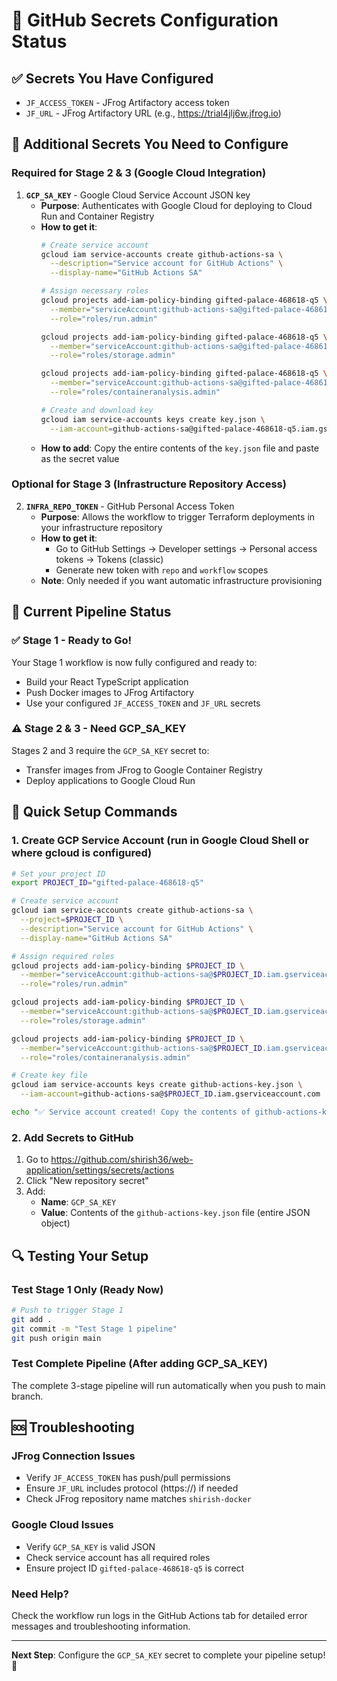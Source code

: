 # 🔐 GitHub Secrets Configuration Status

## ✅ Secrets You Have Configured
- `JF_ACCESS_TOKEN` - JFrog Artifactory access token
- `JF_URL` - JFrog Artifactory URL (e.g., https://trial4jlj6w.jfrog.io)

## 🔧 Additional Secrets You Need to Configure

### Required for Stage 2 & 3 (Google Cloud Integration)
1. **`GCP_SA_KEY`** - Google Cloud Service Account JSON key
   - **Purpose**: Authenticates with Google Cloud for deploying to Cloud Run and Container Registry
   - **How to get it**:
     ```bash
     # Create service account
     gcloud iam service-accounts create github-actions-sa \
       --description="Service account for GitHub Actions" \
       --display-name="GitHub Actions SA"
     
     # Assign necessary roles
     gcloud projects add-iam-policy-binding gifted-palace-468618-q5 \
       --member="serviceAccount:github-actions-sa@gifted-palace-468618-q5.iam.gserviceaccount.com" \
       --role="roles/run.admin"
     
     gcloud projects add-iam-policy-binding gifted-palace-468618-q5 \
       --member="serviceAccount:github-actions-sa@gifted-palace-468618-q5.iam.gserviceaccount.com" \
       --role="roles/storage.admin"
     
     gcloud projects add-iam-policy-binding gifted-palace-468618-q5 \
       --member="serviceAccount:github-actions-sa@gifted-palace-468618-q5.iam.gserviceaccount.com" \
       --role="roles/containeranalysis.admin"
     
     # Create and download key
     gcloud iam service-accounts keys create key.json \
       --iam-account=github-actions-sa@gifted-palace-468618-q5.iam.gserviceaccount.com
     ```
   - **How to add**: Copy the entire contents of the `key.json` file and paste as the secret value

### Optional for Stage 3 (Infrastructure Repository Access)
2. **`INFRA_REPO_TOKEN`** - GitHub Personal Access Token
   - **Purpose**: Allows the workflow to trigger Terraform deployments in your infrastructure repository
   - **How to get it**:
     - Go to GitHub Settings → Developer settings → Personal access tokens → Tokens (classic)
     - Generate new token with `repo` and `workflow` scopes
   - **Note**: Only needed if you want automatic infrastructure provisioning

## 🎯 Current Pipeline Status

### ✅ Stage 1 - Ready to Go!
Your Stage 1 workflow is now fully configured and ready to:
- Build your React TypeScript application
- Push Docker images to JFrog Artifactory
- Use your configured `JF_ACCESS_TOKEN` and `JF_URL` secrets

### ⚠️ Stage 2 & 3 - Need GCP_SA_KEY
Stages 2 and 3 require the `GCP_SA_KEY` secret to:
- Transfer images from JFrog to Google Container Registry
- Deploy applications to Google Cloud Run

## 🚀 Quick Setup Commands

### 1. Create GCP Service Account (run in Google Cloud Shell or where gcloud is configured)
```bash
# Set your project ID
export PROJECT_ID="gifted-palace-468618-q5"

# Create service account
gcloud iam service-accounts create github-actions-sa \
  --project=$PROJECT_ID \
  --description="Service account for GitHub Actions" \
  --display-name="GitHub Actions SA"

# Assign required roles
gcloud projects add-iam-policy-binding $PROJECT_ID \
  --member="serviceAccount:github-actions-sa@$PROJECT_ID.iam.gserviceaccount.com" \
  --role="roles/run.admin"

gcloud projects add-iam-policy-binding $PROJECT_ID \
  --member="serviceAccount:github-actions-sa@$PROJECT_ID.iam.gserviceaccount.com" \
  --role="roles/storage.admin"

gcloud projects add-iam-policy-binding $PROJECT_ID \
  --member="serviceAccount:github-actions-sa@$PROJECT_ID.iam.gserviceaccount.com" \
  --role="roles/containeranalysis.admin"

# Create key file
gcloud iam service-accounts keys create github-actions-key.json \
  --iam-account=github-actions-sa@$PROJECT_ID.iam.gserviceaccount.com

echo "✅ Service account created! Copy the contents of github-actions-key.json to your GCP_SA_KEY secret"
```

### 2. Add Secrets to GitHub
1. Go to https://github.com/shirish36/web-application/settings/secrets/actions
2. Click "New repository secret"
3. Add:
   - **Name**: `GCP_SA_KEY`
   - **Value**: Contents of the `github-actions-key.json` file (entire JSON object)

## 🔍 Testing Your Setup

### Test Stage 1 Only (Ready Now)
```bash
# Push to trigger Stage 1
git add .
git commit -m "Test Stage 1 pipeline"
git push origin main
```

### Test Complete Pipeline (After adding GCP_SA_KEY)
The complete 3-stage pipeline will run automatically when you push to main branch.

## 🆘 Troubleshooting

### JFrog Connection Issues
- Verify `JF_ACCESS_TOKEN` has push/pull permissions
- Ensure `JF_URL` includes protocol (https://) if needed
- Check JFrog repository name matches `shirish-docker`

### Google Cloud Issues
- Verify `GCP_SA_KEY` is valid JSON
- Check service account has all required roles
- Ensure project ID `gifted-palace-468618-q5` is correct

### Need Help?
Check the workflow run logs in the GitHub Actions tab for detailed error messages and troubleshooting information.

---

**Next Step**: Configure the `GCP_SA_KEY` secret to complete your pipeline setup! 🚀
